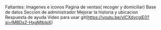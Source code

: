 Faltantes:
Imagenes e iconos
Pagina de ventas( recoger y domiciliar)
Base de datos
Seccion de administrador
Mejorar la historia y ubicacion
Respuesta de ayuda
Video para usar git(https://youtu.be/vlCXdvcgiE0?si=lMBDs2-HxgMlbIpX)
